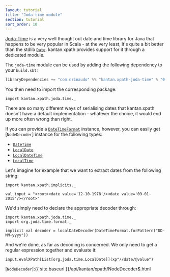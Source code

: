 ```yaml
---
layout: tutorial
title: "Joda time module"
section: tutorial
sort_order: 10
---
```

[Joda-Time](http://www.joda.org/joda-time/) is a very well thought out date and time library for Java that happens to
be very popular in Scala - at the very least, it's quite a bit better than the stdlib [`Date`]. kantan.xpath provides
support for it through a dedicated module.

The `joda-time` module can be used by adding the following dependency to your `build.sbt`:

```scala
libraryDependencies += "com.nrinaudo" %% "kantan.xpath-joda-time" % "0.1.7"
```

You then need to import the corresponding package:

```tut:silent
import kantan.xpath.joda.time._
```

There are so many different ways of serialising dates that kantan.xpath doesn't have a default implementation - whatever
the choice, it would end up more often wrong than right.

 If you can provide a [`DateTimeFormat`] instance, however, you can easily get [`NodeDecoder`] instance for the
 following types:


* [`DateTime`]
* [`LocalDate`]
* [`LocalDateTime`]
* [`LocalTime`]

Let's imagine for example that we want to extract dates from the following string:

```tut:silent
import kantan.xpath.implicits._

val input = "<root><date value='12-10-1978'/><date value='09-01-2015'/></root>"
```

We'd simply need to declare the appropriate decoder through:

```tut:silent
import kantan.xpath.joda.time._
import org.joda.time.format._

implicit val decoder = localDateDecoder(DateTimeFormat.forPattern("DD-MM-yyyy"))
```

And we're done, as far as decoding is concerned. We only need to get a regular expression together and evaluate it:

```tut
input.evalXPath[List[org.joda.time.LocalDate]](xp"//date/@value")
```



[`Date`]:https://docs.oracle.com/javase/7/docs/api/java/util/Date.html
[`DateTime`]:http://joda-time.sourceforge.net/apidocs/org/joda/time/DateTime.html
[`LocalDate`]:http://joda-time.sourceforge.net/apidocs/org/joda/time/LocalDate.html
[`LocalDateTime`]:http://joda-time.sourceforge.net/apidocs/org/joda/time/LocalDateTime.html
[`LocalTime`]:http://joda-time.sourceforge.net/apidocs/org/joda/time/LocalTime.html
[`DateTimeFormat`]:http://joda-time.sourceforge.net/apidocs/org/joda/time/format/DateTimeFormat.html
[`NodeDecoder`]:{{ site.baseurl }}/api/kantan/xpath/NodeDecoder$.html

